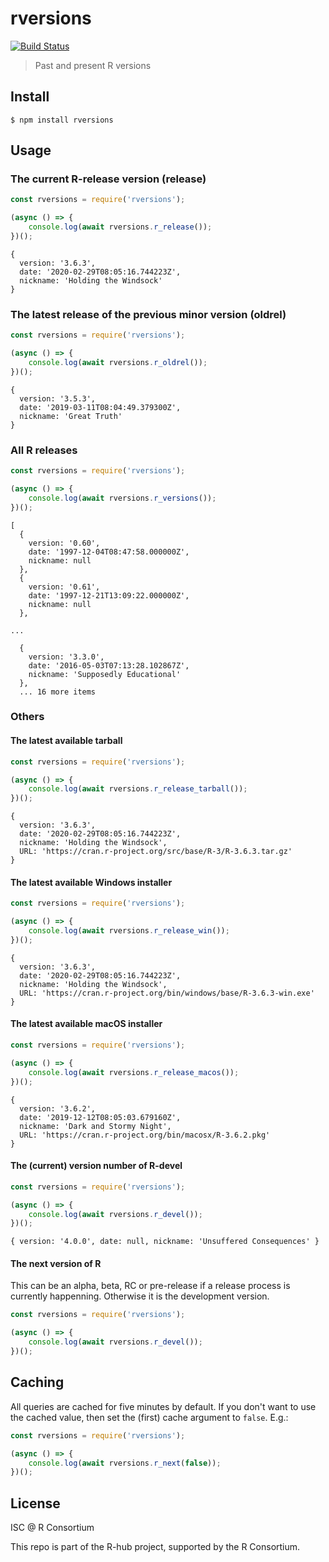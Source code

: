 
# rversions

[![Build Status](https://travis-ci.com/r-hub/node-rversions.svg?branch=master)](https://travis-ci.com/r-hub/node-rversions)

> Past and present R versions

## Install

```
$ npm install rversions
```

## Usage

### The current R-release version (release)

```js
const rversions = require('rversions');

(async () => {
	console.log(await rversions.r_release());
})();
```

```
{
  version: '3.6.3',
  date: '2020-02-29T08:05:16.744223Z',
  nickname: 'Holding the Windsock'
}
```

### The latest release of the previous minor version (oldrel)

```js
const rversions = require('rversions');

(async () => {
	console.log(await rversions.r_oldrel());
})();
```

```
{
  version: '3.5.3',
  date: '2019-03-11T08:04:49.379300Z',
  nickname: 'Great Truth'
}
```

### All R releases

```js
const rversions = require('rversions');

(async () => {
	console.log(await rversions.r_versions());
})();
```

```
[
  {
    version: '0.60',
    date: '1997-12-04T08:47:58.000000Z',
    nickname: null
  },
  {
    version: '0.61',
    date: '1997-12-21T13:09:22.000000Z',
    nickname: null
  },

...

  {
    version: '3.3.0',
    date: '2016-05-03T07:13:28.102867Z',
    nickname: 'Supposedly Educational'
  },
  ... 16 more items
```
  
### Others

#### The latest available tarball

```js
const rversions = require('rversions');

(async () => {
	console.log(await rversions.r_release_tarball());
})();
```

```
{
  version: '3.6.3',
  date: '2020-02-29T08:05:16.744223Z',
  nickname: 'Holding the Windsock',
  URL: 'https://cran.r-project.org/src/base/R-3/R-3.6.3.tar.gz'
}
```

#### The latest available Windows installer

```js
const rversions = require('rversions');

(async () => {
	console.log(await rversions.r_release_win());
})();
```

```
{
  version: '3.6.3',
  date: '2020-02-29T08:05:16.744223Z',
  nickname: 'Holding the Windsock',
  URL: 'https://cran.r-project.org/bin/windows/base/R-3.6.3-win.exe'
}
```

#### The latest available macOS installer

```js
const rversions = require('rversions');

(async () => {
	console.log(await rversions.r_release_macos());
})();
```

```
{
  version: '3.6.2',
  date: '2019-12-12T08:05:03.679160Z',
  nickname: 'Dark and Stormy Night',
  URL: 'https://cran.r-project.org/bin/macosx/R-3.6.2.pkg'
}
```

#### The (current) version number of R-devel

```js
const rversions = require('rversions');

(async () => {
	console.log(await rversions.r_devel());
})();
```

```
{ version: '4.0.0', date: null, nickname: 'Unsuffered Consequences' }
```

#### The next version of R

This can be an alpha, beta, RC or pre-release if a release process is
currently happenning. Otherwise it is the development version.

```js
const rversions = require('rversions');

(async () => {
	console.log(await rversions.r_devel());
})();

```

## Caching

All queries are cached for five minutes by default. If you don't want to
use the cached value, then set the (first) cache argument to `false`. E.g.:

```js
const rversions = require('rversions');

(async () => {
	console.log(await rversions.r_next(false));
})();
```

## License

ISC @ R Consortium

This repo is part of the R-hub project, supported by
the R Consortium.
